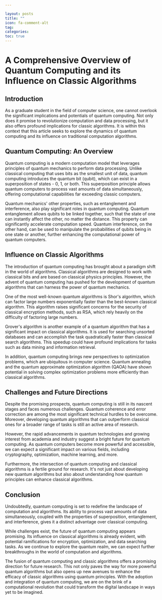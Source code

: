```yaml
---

layout: posts
title: ""
icon: fa-comment-alt
tag: 
categories: 
toc: true
---
```



# A Comprehensive Overview of Quantum Computing and its Influence on Classic Algorithms 

## Introduction

As a graduate student in the field of computer science, one cannot overlook the significant implications and potentials of quantum computing. Not only does it promise to revolutionize computation and data processing, but it also offers profound implications for classic algorithms. It is within this context that this article seeks to explore the dynamics of quantum computing and its influence on traditional computation algorithms.

## Quantum Computing: An Overview

Quantum computing is a modern computation model that leverages principles of quantum mechanics to perform data processing. Unlike classical computing that uses bits as the smallest unit of data, quantum computing introduces the quantum bit (qubit), which can exist in a superposition of states - 0, 1, or both. This superposition principle allows quantum computers to process vast amounts of data simultaneously, offering computational capabilities far exceeding classic computers.

Quantum mechanics' other properties, such as entanglement and interference, also play significant roles in quantum computing. Quantum entanglement allows qubits to be linked together, such that the state of one can instantly affect the other, no matter the distance. This property can significantly accelerate computation speed. Quantum interference, on the other hand, can be used to manipulate the probabilities of qubits being in one state or another, further enhancing the computational power of quantum computers.

## Influence on Classic Algorithms

The introduction of quantum computing has brought about a paradigm shift in the world of algorithms. Classical algorithms are designed to work with classical bits and are based on classical physics principles. However, the advent of quantum computing has pushed for the development of quantum algorithms that can harness the power of quantum mechanics.

One of the most well-known quantum algorithms is Shor's algorithm, which can factor large numbers exponentially faster than the best-known classical algorithm. This algorithm raises significant concerns for the security of classical encryption methods, such as RSA, which rely heavily on the difficulty of factoring large numbers. 

Grover's algorithm is another example of a quantum algorithm that has a significant impact on classical algorithms. It is used for searching unsorted databases and can accomplish the task quadratically faster than classical search algorithms. This speedup could have profound implications for tasks such as data mining and information retrieval.

In addition, quantum computing brings new perspectives to optimization problems, which are ubiquitous in computer science. Quantum annealing and the quantum approximate optimization algorithm (QAOA) have shown potential in solving complex optimization problems more efficiently than classical algorithms.

## Challenges and Future Directions

Despite the promising prospects, quantum computing is still in its nascent stages and faces numerous challenges. Quantum coherence and error correction are among the most significant technical hurdles to be overcome. Moreover, developing quantum algorithms that can outperform classical ones for a broader range of tasks is still an active area of research.

However, the rapid advancements in quantum technologies and growing interest from academia and industry suggest a bright future for quantum computing. As quantum computers become more powerful and accessible, we can expect a significant impact on various fields, including cryptography, optimization, machine learning, and more.

Furthermore, the intersection of quantum computing and classical algorithms is a fertile ground for research. It's not just about developing new quantum algorithms but also about understanding how quantum principles can enhance classical algorithms.

## Conclusion

Undoubtedly, quantum computing is set to redefine the landscape of computation and algorithms. Its ability to process vast amounts of data simultaneously, coupled with the properties of superposition, entanglement, and interference, gives it a distinct advantage over classical computing.

While challenges exist, the future of quantum computing appears promising. Its influence on classical algorithms is already evident, with potential ramifications for encryption, optimization, and data searching tasks. As we continue to explore the quantum realm, we can expect further breakthroughs in the world of computation and algorithms. 

The fusion of quantum computing and classic algorithms offers a promising direction for future research. This not only paves the way for more powerful quantum algorithms but also opens up new avenues to enhance the efficacy of classic algorithms using quantum principles. With the adoption and integration of quantum computing, we are on the brink of a computational revolution that could transform the digital landscape in ways yet to be imagined.